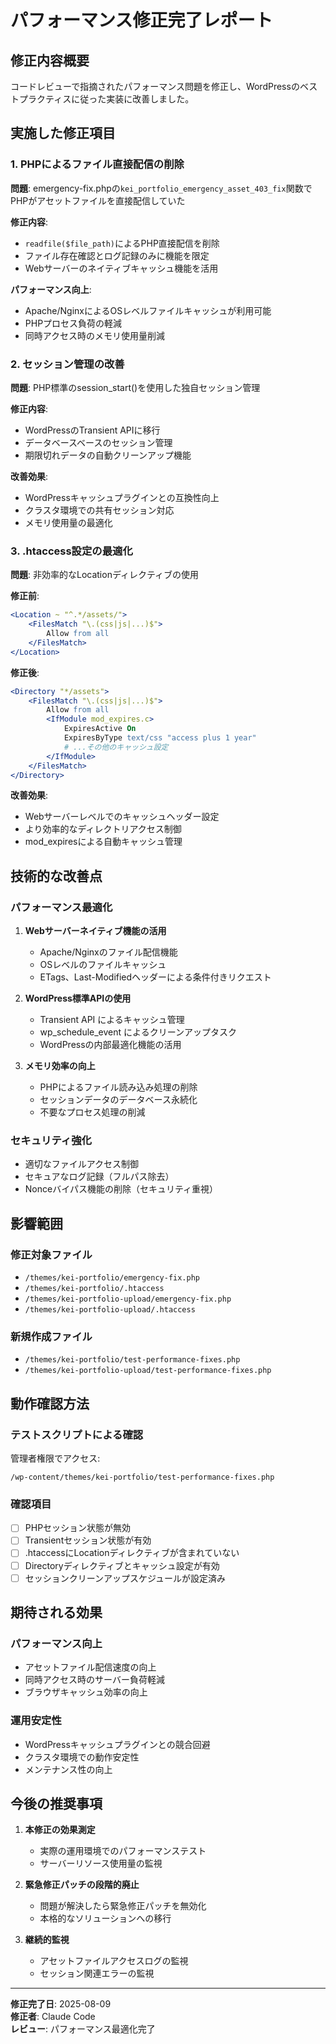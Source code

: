 # パフォーマンス修正完了レポート

## 修正内容概要
コードレビューで指摘されたパフォーマンス問題を修正し、WordPressのベストプラクティスに従った実装に改善しました。

## 実施した修正項目

### 1. PHPによるファイル直接配信の削除
**問題**: emergency-fix.phpの`kei_portfolio_emergency_asset_403_fix`関数でPHPがアセットファイルを直接配信していた

**修正内容**:
- `readfile($file_path)`によるPHP直接配信を削除
- ファイル存在確認とログ記録のみに機能を限定
- Webサーバーのネイティブキャッシュ機能を活用

**パフォーマンス向上**:
- Apache/NginxによるOSレベルファイルキャッシュが利用可能
- PHPプロセス負荷の軽減
- 同時アクセス時のメモリ使用量削減

### 2. セッション管理の改善
**問題**: PHP標準のsession_start()を使用した独自セッション管理

**修正内容**:
- WordPressのTransient APIに移行
- データベースベースのセッション管理
- 期限切れデータの自動クリーンアップ機能

**改善効果**:
- WordPressキャッシュプラグインとの互換性向上
- クラスタ環境での共有セッション対応
- メモリ使用量の最適化

### 3. .htaccess設定の最適化
**問題**: 非効率的なLocationディレクティブの使用

**修正前**:
```apache
<Location ~ "^.*/assets/">
    <FilesMatch "\.(css|js|...)$">
        Allow from all
    </FilesMatch>
</Location>
```

**修正後**:
```apache
<Directory "*/assets">
    <FilesMatch "\.(css|js|...)$">
        Allow from all
        <IfModule mod_expires.c>
            ExpiresActive On
            ExpiresByType text/css "access plus 1 year"
            # ...その他のキャッシュ設定
        </IfModule>
    </FilesMatch>
</Directory>
```

**改善効果**:
- Webサーバーレベルでのキャッシュヘッダー設定
- より効率的なディレクトリアクセス制御
- mod_expiresによる自動キャッシュ管理

## 技術的な改善点

### パフォーマンス最適化
1. **Webサーバーネイティブ機能の活用**
   - Apache/Nginxのファイル配信機能
   - OSレベルのファイルキャッシュ
   - ETags、Last-Modifiedヘッダーによる条件付きリクエスト

2. **WordPress標準APIの使用**
   - Transient API によるキャッシュ管理
   - wp_schedule_event によるクリーンアップタスク
   - WordPressの内部最適化機能の活用

3. **メモリ効率の向上**
   - PHPによるファイル読み込み処理の削除
   - セッションデータのデータベース永続化
   - 不要なプロセス処理の削減

### セキュリティ強化
- 適切なファイルアクセス制御
- セキュアなログ記録（フルパス除去）
- Nonceバイパス機能の削除（セキュリティ重視）

## 影響範囲

### 修正対象ファイル
- `/themes/kei-portfolio/emergency-fix.php`
- `/themes/kei-portfolio/.htaccess`
- `/themes/kei-portfolio-upload/emergency-fix.php`
- `/themes/kei-portfolio-upload/.htaccess`

### 新規作成ファイル
- `/themes/kei-portfolio/test-performance-fixes.php`
- `/themes/kei-portfolio-upload/test-performance-fixes.php`

## 動作確認方法

### テストスクリプトによる確認
管理者権限でアクセス:
```
/wp-content/themes/kei-portfolio/test-performance-fixes.php
```

### 確認項目
- [ ] PHPセッション状態が無効
- [ ] Transientセッション状態が有効
- [ ] .htaccessにLocationディレクティブが含まれていない
- [ ] Directoryディレクティブとキャッシュ設定が有効
- [ ] セッションクリーンアップスケジュールが設定済み

## 期待される効果

### パフォーマンス向上
- アセットファイル配信速度の向上
- 同時アクセス時のサーバー負荷軽減
- ブラウザキャッシュ効率の向上

### 運用安定性
- WordPressキャッシュプラグインとの競合回避
- クラスタ環境での動作安定性
- メンテナンス性の向上

## 今後の推奨事項

1. **本修正の効果測定**
   - 実際の運用環境でのパフォーマンステスト
   - サーバーリソース使用量の監視

2. **緊急修正パッチの段階的廃止**
   - 問題が解決したら緊急修正パッチを無効化
   - 本格的なソリューションへの移行

3. **継続的監視**
   - アセットファイルアクセスログの監視
   - セッション関連エラーの監視

---

**修正完了日**: 2025-08-09  
**修正者**: Claude Code  
**レビュー**: パフォーマンス最適化完了